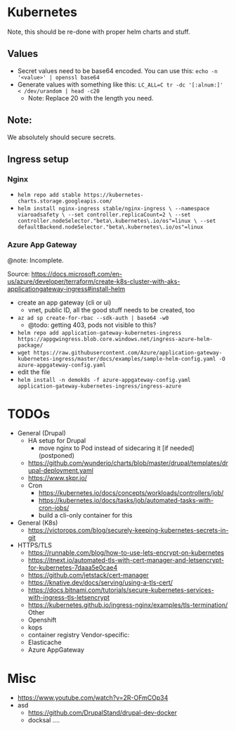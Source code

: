# Kubernetes

Note, this should be re-done with proper helm charts and stuff.

## Values

- Secret values need to be base64 encoded. You can use this: `echo -n '<value>' | openssl base64`
- Generate values with something like this: `LC_ALL=C tr -dc '[:alnum:]' < /dev/urandom | head -c20`
    - Note: Replace 20 with the length you need.

## Note:

We absolutely should secure secrets.


## Ingress setup

### Nginx
- `helm repo add stable https://kubernetes-charts.storage.googleapis.com/`
- `helm install nginx-ingress stable/nginx-ingress \
    --namespace viaroadsafety \
    --set controller.replicaCount=2 \
    --set controller.nodeSelector."beta\.kubernetes\.io/os"=linux \
    --set defaultBackend.nodeSelector."beta\.kubernetes\.io/os"=linux`

### Azure App Gateway

@note: Incomplete.

Source: <https://docs.microsoft.com/en-us/azure/developer/terraform/create-k8s-cluster-with-aks-applicationgateway-ingress#install-helm>

- create an app gateway (cli or ui)
    - vnet, public ID, all the good stuff needs to be created, too
- `az ad sp create-for-rbac --sdk-auth | base64 -w0`
    - @todo: getting 403, pods not visible to this?
- `helm repo add application-gateway-kubernetes-ingress https://appgwingress.blob.core.windows.net/ingress-azure-helm-package/`
- `wget https://raw.githubusercontent.com/Azure/application-gateway-kubernetes-ingress/master/docs/examples/sample-helm-config.yaml -O azure-appgateway-config.yaml`
- edit the file
- `helm install -n demok8s -f azure-appgateway-config.yaml application-gateway-kubernetes-ingress/ingress-azure`

# TODOs

- General (Drupal)
    - HA setup for Drupal
        - move nginx to Pod instead of sidecaring it [if needed] (postponed)
    - https://github.com/wunderio/charts/blob/master/drupal/templates/drupal-deployment.yaml
    - https://www.skpr.io/
    - Cron
        - https://kubernetes.io/docs/concepts/workloads/controllers/job/
        - https://kubernetes.io/docs/tasks/job/automated-tasks-with-cron-jobs/
        - build a cli-only container for this       
- General (K8s)
   - https://victorops.com/blog/securely-keeping-kubernetes-secrets-in-git          
- HTTPS/TLS
    - https://runnable.com/blog/how-to-use-lets-encrypt-on-kubernetes
    - https://itnext.io/automated-tls-with-cert-manager-and-letsencrypt-for-kubernetes-7daaa5e0cae4
    - https://github.com/jetstack/cert-manager
    - https://knative.dev/docs/serving/using-a-tls-cert/
    - https://docs.bitnami.com/tutorials/secure-kubernetes-services-with-ingress-tls-letsencrypt
    - https://kubernetes.github.io/ingress-nginx/examples/tls-termination/
Other
    - Openshift
    - kops
    - container registry
Vendor-specific:
    - Elasticache
    - Azure AppGateway
    
# Misc
- https://www.youtube.com/watch?v=2R-OFmCOp34    
- asd
    - https://github.com/DrupalStand/drupal-dev-docker
    - docksal
    ....